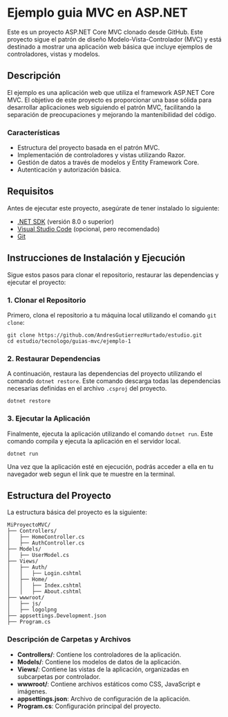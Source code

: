 # Ejemplo guia MVC en ASP.NET

Este es un proyecto ASP.NET Core MVC clonado desde GitHub. Este proyecto sigue el patrón de diseño Modelo-Vista-Controlador (MVC) y está destinado a mostrar una aplicación web básica que incluye ejemplos de controladores, vistas y modelos.

## Descripción

El ejemplo es una aplicación web que utiliza el framework ASP.NET Core MVC. El objetivo de este proyecto es proporcionar una base sólida para desarrollar aplicaciones web siguiendo el patrón MVC, facilitando la separación de preocupaciones y mejorando la mantenibilidad del código.

### Características

- Estructura del proyecto basada en el patrón MVC.
- Implementación de controladores y vistas utilizando Razor.
- Gestión de datos a través de modelos y Entity Framework Core.
- Autenticación y autorización básica.

## Requisitos

Antes de ejecutar este proyecto, asegúrate de tener instalado lo siguiente:

- [.NET SDK](https://dotnet.microsoft.com/download) (versión 8.0 o superior)
- [Visual Studio Code](https://code.visualstudio.com/) (opcional, pero recomendado)
- [Git](https://git-scm.com/)

## Instrucciones de Instalación y Ejecución

Sigue estos pasos para clonar el repositorio, restaurar las dependencias y ejecutar el proyecto:

### 1. Clonar el Repositorio

Primero, clona el repositorio a tu máquina local utilizando el comando `git clone`:

```
git clone https://github.com/AndresGutierrezHurtado/estudio.git
cd estudio/tecnologo/guias-mvc/ejemplo-1
```

### 2. Restaurar Dependencias

A continuación, restaura las dependencias del proyecto utilizando el comando `dotnet restore`. Este comando descarga todas las dependencias necesarias definidas en el archivo `.csproj` del proyecto.

```
dotnet restore
```

### 3. Ejecutar la Aplicación

Finalmente, ejecuta la aplicación utilizando el comando `dotnet run`. Este comando compila y ejecuta la aplicación en el servidor local.

```
dotnet run
```

Una vez que la aplicación esté en ejecución, podrás acceder a ella en tu navegador web segun el link que te muestre en la terminal.

## Estructura del Proyecto

La estructura básica del proyecto es la siguiente:

```
MiProyectoMVC/
├── Controllers/
│   ├── HomeController.cs
│   ├── AuthController.cs
├── Models/
│   ├── UserModel.cs
├── Views/
│   ├── Auth/
│   │   ├── Login.cshtml
│   ├── Home/
│   │   ├── Index.cshtml
│   │   ├── About.cshtml
├── wwwroot/
│   ├── js/
│   ├── logolpng
├── appsettings.Development.json
├── Program.cs
```

### Descripción de Carpetas y Archivos

- **Controllers/**: Contiene los controladores de la aplicación.
- **Models/**: Contiene los modelos de datos de la aplicación.
- **Views/**: Contiene las vistas de la aplicación, organizadas en subcarpetas por controlador.
- **wwwroot/**: Contiene archivos estáticos como CSS, JavaScript e imágenes.
- **appsettings.json**: Archivo de configuración de la aplicación.
- **Program.cs**: Configuración principal del proyecto.
